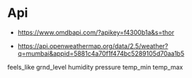 # Api

- https://www.omdbapi.com/?apikey=f4300b1a&s=thor

- https://api.openweathermap.org/data/2.5/weather?q=mumbai&appid=5881c4a70f1f474bc5289105d70aa1b5

feels_like
grnd_level
humidity
pressure
temp_min
temp_max
